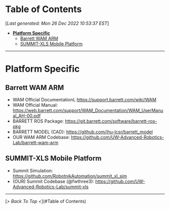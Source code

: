 <toc>

# Table of Contents
[*Last generated: Mon 26 Dec 2022 10:53:37 EST*]
- [**Platform Specific**](#Platform-Specific)
  - [Barrett WAM ARM](#Barrett-WAM-ARM)
  - [SUMMIT-XLS Mobile Platform](#SUMMIT-XLS-Mobile-Platform)

---
</toc>



# Platform Specific

## Barrett WAM ARM
- WAM Official DocumentationL https://support.barrett.com/wiki/WAM
- WAM Official Manual: https://web.barrett.com/support/WAM_Documentation/WAM_UserManual_AH-00.pdf
- BARRETT ROS Package: https://git.barrett.com/software/barrett-ros-pkg
- BARRETT MODEL (CAD): https://github.com/jhu-lcsr/barrett_model
- OUR WAM ARM Codebase: https://github.com/UW-Advanced-Robotics-Lab/barrett-wam-arm
  
## SUMMIT-XLS Mobile Platform
- Summit Simulation: https://github.com/RobotnikAutomation/summit_xl_sim
- (OUR) Summit Codebase (@fwthree3): https://github.com/UW-Advanced-Robotics-Lab/summit-xls


<eof>

---
[*> Back To Top <*](#Table of Contents)
</eof>